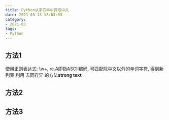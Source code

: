 ```yaml
---
title: Python从字符串中提取中文
date: 2021-03-13 18:03:03
category:
- 2021-03
tags:
- Python
---
```



##  方法1
使用正则表达式: \w+, re.A即指ASCII编码, 可匹配除中文以外的单词字符, 得到新列表
利用 去同存异 的方法**strong text**

## 方法2

## 方法3
